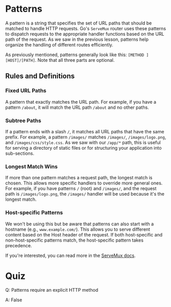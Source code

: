 # Patterns

A pattern is a string that specifies the set of URL paths that should be matched to handle HTTP requests. Go's `ServeMux` router uses these patterns to dispatch requests to the appropriate handler functions based on the URL path of the request. As we saw in the previous lesson, patterns help organize the handling of different routes efficiently.

As previously mentioned, patterns generally look like this: `[METHOD ][HOST]/[PATH]`. Note that all three parts are optional.

## Rules and Definitions

### Fixed URL Paths

A pattern that exactly matches the URL path. For example, if you have a pattern `/about`, it will match the URL path `/about` and no other paths.

### Subtree Paths

If a pattern ends with a slash `/`, it matches all URL paths that have the same prefix. For example, a pattern `/images/` matches `/images/`, `/images/logo.png`, and `/images/css/style.css`. As we saw with our `/app/*` path, this is useful for serving a directory of static files or for structuring your application into sub-sections.

### Longest Match Wins

If more than one pattern matches a request path, the longest match is chosen. This allows more specific handlers to override more general ones. For example, if you have patterns `/` (root) and `/images/`, and the request path is `/images/logo.png`, the `/images/` handler will be used because it's the longest match.

### Host-specific Patterns

We won't be using this but be aware that patterns can also start with a hostname (e.g., `www.example.com/`). This allows you to serve different content based on the Host header of the request. If both host-specific and non-host-specific patterns match, the host-specific pattern takes precedence.

If you're interested, you can read more in the [ServeMux docs](https://pkg.go.dev/net/http#ServeMux).

# Quiz

Q: Patterns require an explicit HTTP method

A: False
